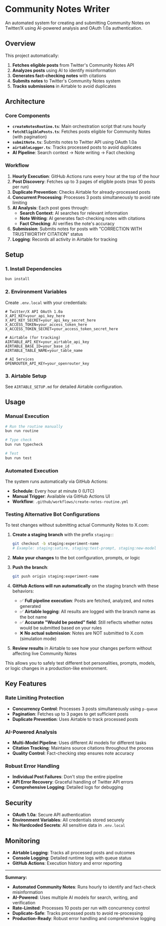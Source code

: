 # Community Notes Writer

An automated system for creating and submitting Community Notes on Twitter/X using AI-powered analysis and OAuth 1.0a authentication.

## Overview

This project automatically:
1. **Fetches eligible posts** from Twitter's Community Notes API
2. **Analyzes posts** using AI to identify misinformation
3. **Generates fact-checking notes** with citations
4. **Submits notes** to Twitter's Community Notes system
5. **Tracks submissions** in Airtable to avoid duplicates

## Architecture

### Core Components

- **`createNotesRoutine.ts`**: Main orchestration script that runs hourly
- **`fetchEligiblePosts.ts`**: Fetches posts eligible for Community Notes (with pagination)
- **`submitNote.ts`**: Submits notes to Twitter API using OAuth 1.0a
- **`airtableLogger.ts`**: Tracks processed posts to avoid duplicates
- **AI Pipeline**: Search context → Note writing → Fact checking

### Workflow

1. **Hourly Execution**: GitHub Actions runs every hour at the top of the hour
2. **Post Discovery**: Fetches up to 3 pages of eligible posts (max 10 posts per run)
3. **Duplicate Prevention**: Checks Airtable for already-processed posts
4. **Concurrent Processing**: Processes 3 posts simultaneously to avoid rate limiting
5. **AI Analysis**: Each post goes through:
   - **Search Context**: AI searches for relevant information
   - **Note Writing**: AI generates fact-checking notes with citations
   - **Fact Checking**: AI verifies the note's accuracy
6. **Submission**: Submits notes for posts with "CORRECTION WITH TRUSTWORTHY CITATION" status
7. **Logging**: Records all activity in Airtable for tracking

## Setup

### 1. Install Dependencies

```bash
bun install
```

### 2. Environment Variables

Create `.env.local` with your credentials:

```env
# Twitter/X API OAuth 1.0a
X_API_KEY=your_api_key_here
X_API_KEY_SECRET=your_api_key_secret_here
X_ACCESS_TOKEN=your_access_token_here
X_ACCESS_TOKEN_SECRET=your_access_token_secret_here

# Airtable (for tracking)
AIRTABLE_API_KEY=your_airtable_api_key
AIRTABLE_BASE_ID=your_base_id
AIRTABLE_TABLE_NAME=your_table_name

# AI Services
OPENROUTER_API_KEY=your_openrouter_key
```

### 3. Airtable Setup

See `AIRTABLE_SETUP.md` for detailed Airtable configuration.

## Usage

### Manual Execution

```bash
# Run the routine manually
bun run routine

# Type check
bun run typecheck

# Test
bun run test
```

### Automated Execution

The system runs automatically via GitHub Actions:
- **Schedule**: Every hour at minute 0 (UTC)
- **Manual Trigger**: Available via GitHub Actions UI
- **Workflow**: `.github/workflows/create-notes-routine.yml`

### Testing Alternative Bot Configurations

To test changes without submitting actual Community Notes to X.com:

1. **Create a staging branch** with the prefix `staging:`:
   ```bash
   git checkout -b staging:experiment-name
   # Example: staging:satire, staging:test-prompt, staging:new-model
   ```

2. **Make your changes** to the bot configuration, prompts, or logic

3. **Push the branch**:
   ```bash
   git push origin staging:experiment-name
   ```

4. **GitHub Actions will run automatically** on the staging branch with these behaviors:
   - ✅ **Full pipeline execution**: Posts are fetched, analyzed, and notes generated
   - ✅ **Airtable logging**: All results are logged with the branch name as the bot name
   - ✅ **Accurate "Would be posted" field**: Still reflects whether notes would be submitted based on your rules
   - ❌ **No actual submission**: Notes are NOT submitted to X.com (simulation mode)

5. **Review results** in Airtable to see how your changes perform without affecting live Community Notes

This allows you to safely test different bot personalities, prompts, models, or logic changes in a production-like environment.

## Key Features

### Rate Limiting Protection
- **Concurrency Control**: Processes 3 posts simultaneously using `p-queue`
- **Pagination**: Fetches up to 3 pages to get sufficient posts
- **Duplicate Prevention**: Uses Airtable to track processed posts

### AI-Powered Analysis
- **Multi-Model Pipeline**: Uses different AI models for different tasks
- **Citation Tracking**: Maintains source citations throughout the process
- **Quality Control**: Fact-checking step ensures note accuracy

### Robust Error Handling
- **Individual Post Failures**: Don't stop the entire pipeline
- **API Error Recovery**: Graceful handling of Twitter API errors
- **Comprehensive Logging**: Detailed logs for debugging

## Security

- **OAuth 1.0a**: Secure API authentication
- **Environment Variables**: All credentials stored securely
- **No Hardcoded Secrets**: All sensitive data in `.env.local`

## Monitoring

- **Airtable Logging**: Tracks all processed posts and outcomes
- **Console Logging**: Detailed runtime logs with queue status
- **GitHub Actions**: Execution history and error reporting

---

**Summary:**

- **Automated Community Notes**: Runs hourly to identify and fact-check misinformation
- **AI-Powered**: Uses multiple AI models for search, writing, and verification
- **Rate-Limited**: Processes 10 posts per run with concurrency control
- **Duplicate-Safe**: Tracks processed posts to avoid re-processing
- **Production-Ready**: Robust error handling and comprehensive logging

